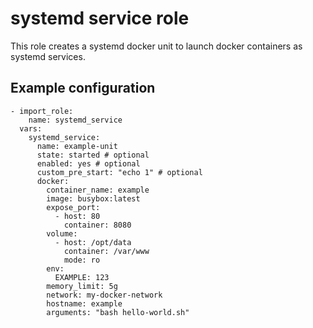 # systemd service role

This role creates a systemd docker unit to launch docker containers as systemd services.

## Example configuration
```
- import_role:
    name: systemd_service
  vars:
    systemd_service:
      name: example-unit
      state: started # optional
      enabled: yes # optional
      custom_pre_start: "echo 1" # optional
      docker:
        container_name: example
        image: busybox:latest
        expose_port:
          - host: 80
            container: 8080
        volume:
          - host: /opt/data
            container: /var/www
            mode: ro
        env:
          EXAMPLE: 123
        memory_limit: 5g
        network: my-docker-network
        hostname: example
        arguments: "bash hello-world.sh"
``` 
